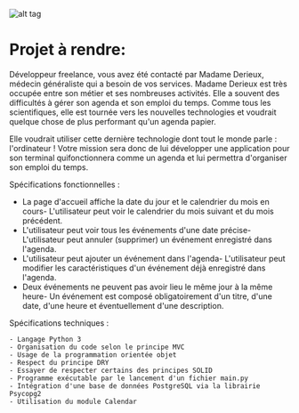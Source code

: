 ![alt tag](https://www.ville-mordelles.fr/medias/2015/02/agenda-1.jpg)


# Projet à rendre:

Développeur freelance, vous avez été contacté par Madame Derieux, médecin généraliste qui a besoin de vos services. Madame Derieux est très occupée entre son métier et ses nombreuses activités. Elle a souvent des difficultés à gérer son agenda et son emploi du temps. Comme tous les scientifiques, elle est tournée vers les nouvelles technologies et voudrait quelque chose de plus performant qu'un agenda papier. 

Elle voudrait utiliser cette dernière technologie dont tout le monde parle : l'ordinateur ! Votre mission sera donc de lui développer une application pour son terminal quifonctionnera comme un agenda et lui permettra d'organiser son emploi du temps.

Spécifications fonctionnelles :

- La page d'accueil affiche la date du jour et le calendrier du mois en cours- L'utilisateur peut voir le calendrier du   mois suivant et du mois précédent.
- L'utilisateur peut voir tous les événements d'une date précise- L'utilisateur peut annuler (supprimer) un événement       enregistré dans l'agenda.
- L'utilisateur peut ajouter un événement dans l'agenda- L'utilisateur peut modifier les caractéristiques d'un événement   déjà enregistré dans l'agenda.
- Deux événements ne peuvent pas avoir lieu le même jour à la même heure- Un événement est composé obligatoirement d'un     titre, d'une date, d'une heure et éventuellement d'une description.
    
Spécifications techniques :

    - Langage Python 3
    - Organisation du code selon le principe MVC
    - Usage de la programmation orientée objet
    - Respect du principe DRY
    - Essayer de respecter certains des principes SOLID
    - Programme exécutable par le lancement d'un fichier main.py
    - Intégration d'une base de données PostgreSQL via la librairie Psycopg2
    - Utilisation du module Calendar



